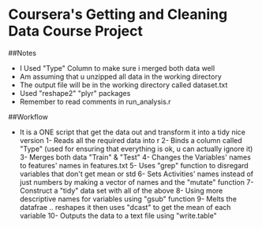 # Coursera's Getting and Cleaning Data Course Project

##Notes
* I Used "Type" Column to make sure i merged both data well
* Am assuming that u unzipped all data in the working directory
* The output file will be in the working directory called dataset.txt
* Used "reshape2" "plyr" packages
* Remember to read comments in run_analysis.r

##Workflow
* It is a ONE script that get the data out and transform it into a tidy nice version
1- Reads all the required data into r
2- Binds a column called "Type" (used for ensuring that everything is ok, u can actually ignore it) 
3- Merges both data "Train" & "Test"
4- Changes the Variables' names to features' names in features.txt
5- Uses "grep" function to disregard variables that don't get mean or std
6- Sets Activities' names instead of just numbers by making a vector of names and the "mutate" function
7- Construct a "tidy" data set with all of the above
8- Using more descriptive names for variables using "gsub" function
9- Melts the datafrae .. reshapes it then uses "dcast" to get the mean of each variable
10- Outputs the data to a text file using "write.table"
